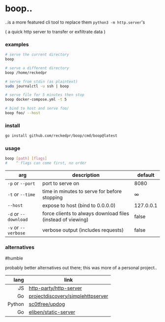 # boop..

..is a more featured cli tool to replace them `python3 -m http.server`'s 

( a quick http server to transfer or exfiltrate data )

### examples

```bash
# serve the current directory
boop

# serve a different directory
boop /home/reckedpr

# serve from stdin (as plaintext)
sudo journalctl -u ssh | boop

# serve file for 5 minutes then stop
boop docker-compose.yml -t 5

# bind to host and serve foo/
boop foo/ --host
```

### install

```bash
go install github.com/reckedpr/boop/cmd/boop@latest
```

### usage

```bash
boop [path] [flags]
#    ^ flags can come first, no order
```

|arg|description| default
|-|-|-|
|`-p` or `--port`| port to serve on | 8080 |
|`-t` or `--time`| time in minutes to serve for before stopping |∞|
|`--host`| expose to host (bind to 0.0.0.0)| 127.0.0.1|
|`-d` or `--download`| force clients to always download files (instead of viewing)| false|
|`-v` or `--verbose`| verbose output (includes requests) | false|

### alternatives
\#humble

probably better alternatives out there; this was more of a personal project..

|lang|link|
|-:|-|
|JS| [http-party/http-server](https://github.com/http-party/http-server) |
|Go| [projectdiscovery/simplehttpserver](https://github.com/projectdiscovery/simplehttpserver) |
|Python| [sc0tfree/updog](https://github.com/sc0tfree/updog) |
|Go| [eliben/static-server](https://github.com/eliben/static-server)